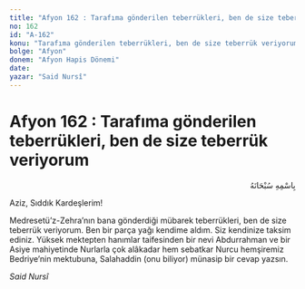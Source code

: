 ```yaml
---
title: "Afyon 162 : Tarafıma gönderilen teberrükleri, ben de size teberrük veriyorum"
no: 162
id: "A-162"
konu: "Tarafıma gönderilen teberrükleri, ben de size teberrük veriyorum"
bolge: "Afyon"
donem: "Afyon Hapis Dönemi"
date: 
yazar: "Said Nursî"
---
```


# Afyon 162 : Tarafıma gönderilen teberrükleri, ben de size teberrük veriyorum

<p class="arabic" dir="rtl" title="Meal: “Her türlü noksan sıfatlardan yüce olan Allah’ın adıyla.”">بِاسْمِهِ سُبْحَانَهُ</p>

Aziz, Sıddık Kardeşlerim!

Medresetü’z-Zehra’nın bana gönderdiği mübarek teberrükleri, ben de size teberrük veriyorum. Ben bir parça yağı kendime aldım. Siz kendinize taksim ediniz. Yüksek mektepten hanımlar taifesinden bir nevi Abdurrahman ve bir Asiye mahiyetinde Nurlarla çok alâkadar hem sebatkar Nurcu hemşiremiz Bedriye’nin mektubuna, Salahaddin (onu biliyor) münasip bir cevap yazsın.

*Said Nursî*
